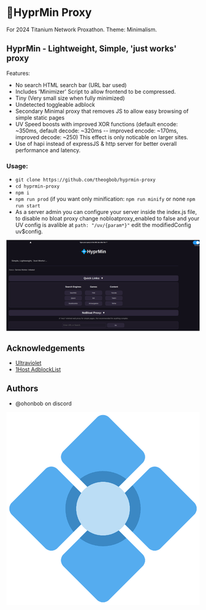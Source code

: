 # 💠HyprMin Proxy
For 2024 Titanium Network Proxathon. Theme: Minimalism.

## HyprMin - Lightweight, Simple, 'just works' proxy
Features:
 - No search HTML search bar (URL bar used)
 - Includes 'Minimizer' Script to allow frontend to be compressed.
 - Tiny (Very small size when fully minimized)
 - Undetected toggleable adblock
 - Secondary Minimal proxy that removes JS to allow easy browsing of simple static pages
 - UV Speed boosts with improved XOR functions (default encode: ~350ms, default decode: ~320ms -- improved encode: ~170ms, improved decode: ~250) This effect is only noticable on larger sites.
 - Use of hapi instead of expressJS & http server for better overall performance and latency.

### Usage:
- `git clone https://github.com/theogbob/hyprmin-proxy`
- `cd hyprmin-proxy`
- `npm i`
- `npm run prod` (if you want only minification: `npm run minify` or none `npm run start`
- As a server admin you can configure your server inside the index.js file, to disable no bloat proxy change nobloatproxy_enabled to false and your UV config is avalible at `path: "/uv/{param*}"` edit the modifiedConfig uv$config.

![demo](https://github.com/theogbob/hyprmin-proxy/blob/main/demo.png?raw=true)


## Acknowledgements

- [Ultraviolet](https://github.com/titaniumnetwork-dev/Ultraviolet)
- [1Host AdblockList](https://github.com/badmojr/1Hosts)

## Authors

- @ohonbob on discord

![Logo](https://github.com/theogbob/hyprmin-proxy/blob/main/logo.png?raw=true)


